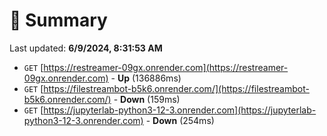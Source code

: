 # 📖 Summary
Last updated: **6/9/2024, 8:31:53 AM**

- `GET` [https://restreamer-09gx.onrender.com](https://restreamer-09gx.onrender.com) - **Up** (136886ms)
- `GET` [https://filestreambot-b5k6.onrender.com/](https://filestreambot-b5k6.onrender.com/) - **Down** (159ms)
- `GET` [https://jupyterlab-python3-12-3.onrender.com](https://jupyterlab-python3-12-3.onrender.com) - **Down** (254ms)
